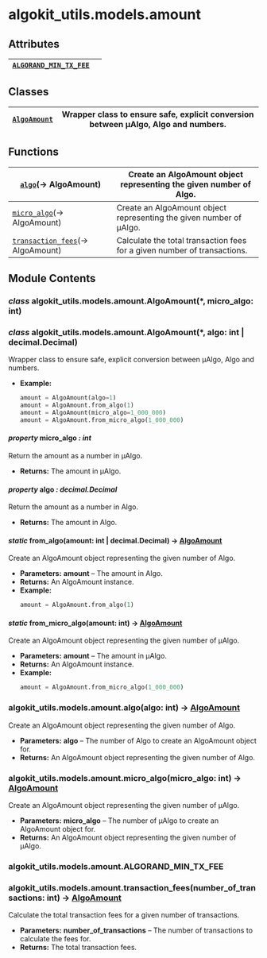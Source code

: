 # algokit_utils.models.amount

## Attributes

| [`ALGORAND_MIN_TX_FEE`](#algokit_utils.models.amount.ALGORAND_MIN_TX_FEE)   |    |
|-----------------------------------------------------------------------------|----|

## Classes

| [`AlgoAmount`](#algokit_utils.models.amount.AlgoAmount)   | Wrapper class to ensure safe, explicit conversion between µAlgo, Algo and numbers.   |
|-----------------------------------------------------------|--------------------------------------------------------------------------------------|

## Functions

| [`algo`](#algokit_utils.models.amount.algo)(→ AlgoAmount)                         | Create an AlgoAmount object representing the given number of Algo.       |
|-----------------------------------------------------------------------------------|--------------------------------------------------------------------------|
| [`micro_algo`](#algokit_utils.models.amount.micro_algo)(→ AlgoAmount)             | Create an AlgoAmount object representing the given number of µAlgo.      |
| [`transaction_fees`](#algokit_utils.models.amount.transaction_fees)(→ AlgoAmount) | Calculate the total transaction fees for a given number of transactions. |

## Module Contents

### *class* algokit_utils.models.amount.AlgoAmount(\*, micro_algo: int)

### *class* algokit_utils.models.amount.AlgoAmount(\*, algo: int | decimal.Decimal)

Wrapper class to ensure safe, explicit conversion between µAlgo, Algo and numbers.

* **Example:**
  ```python
  amount = AlgoAmount(algo=1)
  amount = AlgoAmount.from_algo(1)
  amount = AlgoAmount(micro_algo=1_000_000)
  amount = AlgoAmount.from_micro_algo(1_000_000)
  ```

#### *property* micro_algo *: int*

Return the amount as a number in µAlgo.

* **Returns:**
  The amount in µAlgo.

#### *property* algo *: decimal.Decimal*

Return the amount as a number in Algo.

* **Returns:**
  The amount in Algo.

#### *static* from_algo(amount: int | decimal.Decimal) → [AlgoAmount](#algokit_utils.models.amount.AlgoAmount)

Create an AlgoAmount object representing the given number of Algo.

* **Parameters:**
  **amount** – The amount in Algo.
* **Returns:**
  An AlgoAmount instance.
* **Example:**
  ```python
  amount = AlgoAmount.from_algo(1)
  ```

#### *static* from_micro_algo(amount: int) → [AlgoAmount](#algokit_utils.models.amount.AlgoAmount)

Create an AlgoAmount object representing the given number of µAlgo.

* **Parameters:**
  **amount** – The amount in µAlgo.
* **Returns:**
  An AlgoAmount instance.
* **Example:**
  ```python
  amount = AlgoAmount.from_micro_algo(1_000_000)
  ```

### algokit_utils.models.amount.algo(algo: int) → [AlgoAmount](#algokit_utils.models.amount.AlgoAmount)

Create an AlgoAmount object representing the given number of Algo.

* **Parameters:**
  **algo** – The number of Algo to create an AlgoAmount object for.
* **Returns:**
  An AlgoAmount object representing the given number of Algo.

### algokit_utils.models.amount.micro_algo(micro_algo: int) → [AlgoAmount](#algokit_utils.models.amount.AlgoAmount)

Create an AlgoAmount object representing the given number of µAlgo.

* **Parameters:**
  **micro_algo** – The number of µAlgo to create an AlgoAmount object for.
* **Returns:**
  An AlgoAmount object representing the given number of µAlgo.

### algokit_utils.models.amount.ALGORAND_MIN_TX_FEE

### algokit_utils.models.amount.transaction_fees(number_of_transactions: int) → [AlgoAmount](#algokit_utils.models.amount.AlgoAmount)

Calculate the total transaction fees for a given number of transactions.

* **Parameters:**
  **number_of_transactions** – The number of transactions to calculate the fees for.
* **Returns:**
  The total transaction fees.

